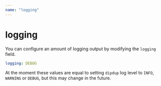 ```yaml
---
name: "logging"
---
```


# logging

<!-- TODO: Merge with docs/deployment/logging.md -->

You can configure an amount of logging output by modifying the `logging` field.

```yaml [dipdup.yaml]
logging: DEBUG
```

At the moment these values are equal to setting `dipdup` log level to `INFO`, `WARNING` or `DEBUG`, but this may change in the future.

